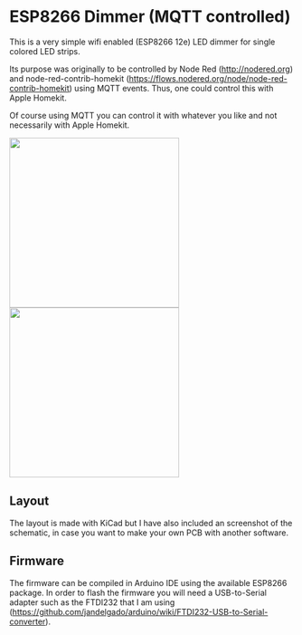 # ESP8266 Dimmer (MQTT controlled)
This is a very simple wifi enabled (ESP8266 12e) LED dimmer for single colored LED strips.

Its purpose was originally to be controlled by Node Red (http://nodered.org) and node-red-contrib-homekit (https://flows.nodered.org/node/node-red-contrib-homekit) using MQTT events. Thus, one could control this with Apple Homekit.

Of course using MQTT you can control it with whatever you like and not necessarily with Apple Homekit.

<img src="https://github.com/stelioskat/ESP8266-Dimmer/blob/master/pics/toplayer.jpg?raw=true" width="300">
<img src="https://github.com/stelioskat/ESP8266-Dimmer/blob/master/pics/bottomlayer.jpg?raw=true" width="300">

## Layout

The layout is made with KiCad but I have also included an screenshot of the schematic, in case you want to make your own PCB with another software.

## Firmware

The firmware can be compiled in Arduino IDE using the available ESP8266 package. In order to flash the firmware you will need a USB-to-Serial adapter such as the FTDI232 that I am using (https://github.com/jandelgado/arduino/wiki/FTDI232-USB-to-Serial-converter).



